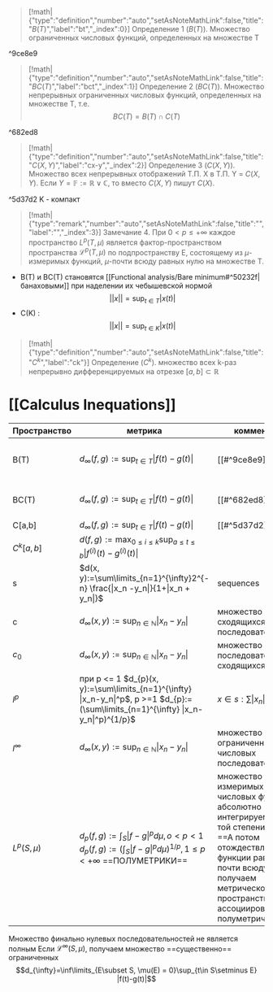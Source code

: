 > [!math|{"type":"definition","number":"auto","setAsNoteMathLink":false,"title":"$B(T)$","label":"bt","_index":0}] Определение 1 ($B(T)$).
> Множество ограниченных числовых функций, определенных на множестве T

^9ce8e9

> [!math|{"type":"definition","number":"auto","setAsNoteMathLink":false,"title":"$BC(T)$","label":"bct","_index":1}] Определение 2 ($BC(T)$).
> Множество непрерывных ограниченных числовых функций, определенных на множестве T, т.е.
> $$BC(T) = B(T) \cap C(T)$$

^682ed8

> [!math|{"type":"definition","number":"auto","setAsNoteMathLink":false,"title":"$C(X, Y)$","label":"cx-y","_index":2}] Определение 3 ($C(X, Y)$).
> Множество всех непрерывных отображений Т.П. X в Т.П. Y = $C(X, Y)$. Если $Y  = \mathbb F := \mathbb R \vee \mathbb C$, то вместо $C(X, Y)$ пишут $C(X)$.

^5d37d2
K - компакт

> [!math|{"type":"remark","number":"auto","setAsNoteMathLink":false,"title":"","label":"","_index":3}] Замечание 4.
> При $0 < p \leqslant +\infty$ каждое пространство $L^p(T, \mu)$ является фактор-пространством пространства $\mathscr{L}^{p}(T, \mu)$ по подпространству E, состоящему из $\mu$-измеримых функций, $\mu$-почти всюду равных нулю на множестве T.


- B(T) и BC(T) становятся [[Functional analysis/Bare minimum#^50232f|банаховыми]] при наделении их чебышевской нормой
  $$||x|| = \sup_{t\in T}|x(t)|$$
- C(K) :$$||x|| = \sup_{t\in K}|x(t)|$$
> [!math|{"type":"definition","number":"auto","setAsNoteMathLink":false,"title":"$C^k$","label":"ck"}] Определение ($C^k$).
> множество всех k-раз непрерывно дифференцируемых на отрезке $[a,b]\subset \mathbb R$

# [[Calculus Inequations]]

| Пространство | метрика | комментарий | полнота | норма |
| ---- | ---- | ---- | ---- | ---- |
| B(T) | $d_{\infty} (f, g) :=\sup_{t\in T}\|f(t)-g(t)\|$ | [[#^9ce8e9]] | да, доказано в учебнике | $\|\|x\|\| = \sup_{t\in T}\|x(t)\|$ |
| BC(T) | $d_{\infty} (f, g) :=\sup_{t\in T}\|f(t)-g(t)\|$ | [[#^682ed8]] | да, полно, в учебнике | $\|\|x\|\| = \sup_{t\in T}\|x(t)\|$ |
| C[a,b] | $d_{\infty} (f, g) :=\sup_{t\in T}\|f(t)-g(t)\|$ | [[#^5d37d2]] | да |  |
| $C^k[a,b]$ | $d(f, g) :=\max_{0\leq i \leq k}\sup_{a\leq t \leq b}\|f^{(i)}(t) - g^{(i)}(t)\|$ |  | да |  |
| s | $d(x, y):=\sum\limits_{n=1}^{\infty}2^{-n} \frac{\|x_n -y_n\|}{1+\|x_n + y_n\|}$ | sequences | да, т.к. F полно |  |
| c | $d_{\infty}(x, y):=\sup_{n\in\mathbb N}\|x_n-y_n\|$ | множество всех сходящихся последовательностей |  |  |
| $c_0$ | $d_{\infty}(x, y):=\sup_{n\in\mathbb N}\|x_n-y_n\|$ | множество последовательностей, сходящихся к 0 |  |  |
| $l^p$<br> | при p <= 1 $d_{p}(x, y):=\sum\limits_{n=1}^{\infty} \|x_n-y_n\|^p$, p >=1 $d_{p}:=(\sum\limits_{n=1}^{\infty} \|x_n-y_n\|^p)^{1/p}$ | $x\in s: \sum\limits \|x_n\|^p<+\infty$ |  | банахово при p >=1 |
| $l^\infty$ | $d_{\infty}(x, y):=\sup_{n\in\mathbb N}\|x_n-y_n\|$ | множество всех ограниченных числовых последовательностей |  |  |
| $L^{p}(S, \mu)$ | $d_{p}(f, g):=\int_{S} \|f-g\|^{p} d\mu, o<p < 1$<br>$d_{p}(f, g):=(\int_{S} \|f-g\|^{p} d\mu)^{1/p}, 1\leq p < +\infty$ ==ПОЛУМЕТРИКИ== | множество всех $\mu$-измеримых на S числовых функций, абсолютно интегрируемых в p-той степени<br>==А потом отождествляем функции равные почти всюду, получаем метрическое пространство ассоциированное с полуметрическим== | да, полно, если полная мера |  |
 Множество финально нулевых последовательностей не является полным 
 Если $\mathscr L^{\infty}(S, \mu)$, получаем множество ==существенно== ограниченных
 $$d_{\infty}=\inf\limits_{E\subset S, \mu(E) = 0}\sup_{t\in S\setminus E} |f(t)-g(t)|$$ 